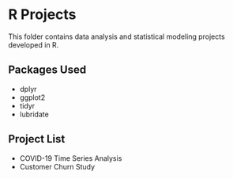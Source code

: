 # R Projects

This folder contains data analysis and statistical modeling projects developed in R.

## Packages Used
- dplyr
- ggplot2
- tidyr
- lubridate

## Project List
- COVID-19 Time Series Analysis
- Customer Churn Study
